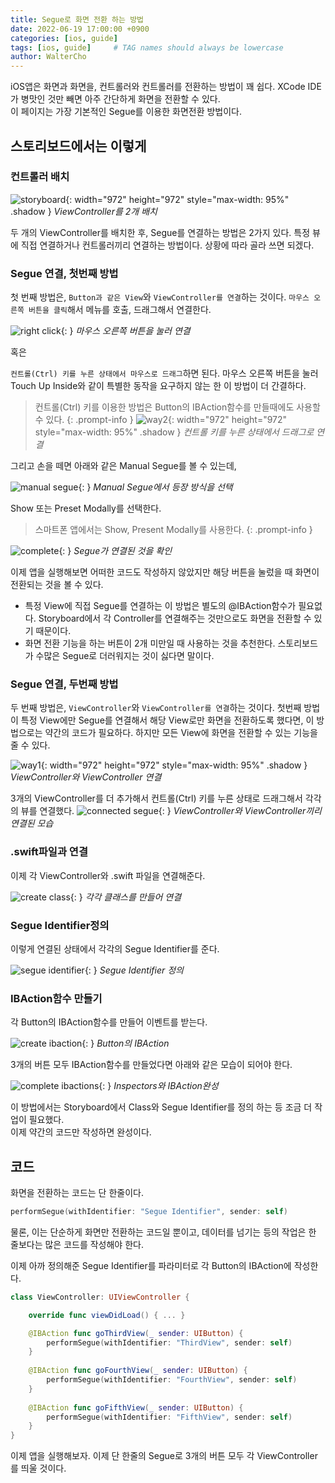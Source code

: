 ```yaml
---
title: Segue로 화면 전환 하는 방법
date: 2022-06-19 17:00:00 +0900
categories: [ios, guide]
tags: [ios, guide]     # TAG names should always be lowercase
author: WalterCho
---
```


iOS앱은 화면과 화면을, 컨트롤러와 컨트롤러를 전환하는 방법이 꽤 쉽다. XCode IDE가 병맛인 것만 빼면 아주 간단하게 화면을 전환할 수 있다.<br>
이 페이지는 가장 기본적인 Segue를 이용한 화면전환 방법이다.

## 스토리보드에서는 이렇게
### 컨트롤러 배치
![storyboard](/post_img/20220619/move_with_segue.png){: width="972" height="972" style="max-width: 95%" .shadow }
_ViewController를 2개 배치_

두 개의 ViewController를 배치한 후, Segue를 연결하는 방법은 2가지 있다. 특정 뷰에 직접 연결하거나 컨트롤러끼리 연결하는 방법이다. 상황에 따라 골라 쓰면 되겠다.

### Segue 연결, 첫번째 방법
첫 번째 방법은, `Button과 같은 View`와 `ViewController를 연결`하는 것이다. `마우스 오른쪽 버튼을 클릭`해서 메뉴를 호출, 드래그해서 연결한다.

![right click](/post_img/20220619/way1_right_click.png){: }
_마우스 오른쪽 버튼을 눌러 연결_

혹은 

`컨트롤(Ctrl) 키를 누른 상태에서 마우스로 드래그`하면 된다.
마우스 오른쪽 버튼을 눌러 Touch Up Inside와 같이 특별한 동작을 요구하지 않는 한 이 방법이 더 간결하다.
> 컨트롤(Ctrl) 키를 이용한 방법은 Button의 IBAction함수를 만들때에도 사용할 수 있다.
{: .prompt-info }
![way2](/post_img/20220619/segue_connect_way_1.png){: width="972" height="972" style="max-width: 95%" .shadow }
_컨트롤 키를 누른 상태에서 드래그로 연결_

그리고 손을 떼면 아래와 같은 Manual Segue를 볼 수 있는데, 

![manual segue](/post_img/20220619/manual_segue.png){: }
_Manual Segue에서 등장 방식을 선택_

Show 또는 Preset Modally를 선택한다.
> 스마트폰 앱에서는 Show, Present Modally를 사용한다.
{: .prompt-info }

![complete](/post_img/20220619/complete.png){: }
_Segue가 연결된 것을 확인_

이제 앱을 실행해보면 어떠한 코드도 작성하지 않았지만 해당 버튼을 눌렀을 때 화면이 전환되는 것을 볼 수 있다.

- 특정 View에 직접 Segue를 연결하는 이 방법은 별도의 @IBAction함수가 필요없다. Storyboard에서 각 Controller를 연결해주는 것만으로도 화면을 전환할 수 있기 때문이다.
- 화면 전환 기능을 하는 버튼이 2개 미만일 때 사용하는 것을 추천한다. 스토리보드가 수많은 Segue로 더러워지는 것이 싫다면 말이다.

### Segue 연결, 두번째 방법
두 번째 방법은, `ViewController`와 `ViewController를 연결`하는 것이다. 첫번째 방법이 특정 View에만 Segue를 연결해서 해당 View로만 화면을 전환하도록 했다면, 이 방법으로는 약간의 코드가 필요하다. 하지만 모든 View에 화면을 전환할 수 있는 기능을 줄 수 있다.

![way1](/post_img/20220619/segue_connect_way_2.png){: width="972" height="972" style="max-width: 95%" .shadow }
_ViewController와 ViewController 연결_

3개의 ViewController를 더 추가해서 컨트롤(Ctrl) 키를 누른 상태로 드래그해서 각각의 뷰를 연결했다.
![connected segue](/post_img/20220619/connected_segue.png){: }
_ViewController와 ViewController끼리 연결된 모습_

### .swift파일과 연결
이제 각 ViewController와 .swift 파일을 연결해준다.

![create class](/post_img/20220619/create_class.png){: }
_각각 클래스를 만들어 연결_

### Segue Identifier정의
이렇게 연결된 상태에서 각각의 Segue Identifier를 준다.

![segue identifier](/post_img/20220619/segue_identifier.png){: }
_Segue Identifier 정의_

### IBAction함수 만들기
각 Button의 IBAction함수를 만들어 이벤트를 받는다.

![create ibaction](/post_img/20220619/create_ibaction.png){: }
_Button의 IBAction_

3개의 버튼 모두 IBAction함수를 만들었다면 아래와 같은 모습이 되어야 한다.

![complete ibactions](/post_img/20220619/complete_ibactions.png){: }
_Inspectors와 IBAction완성_

이 방법에서는 Storyboard에서 Class와 Segue Identifier를 정의 하는 등 조금 더 작업이 필요했다.<br>
이제 약간의 코드만 작성하면 완성이다.

## 코드
화면을 전환하는 코드는 단 한줄이다.
```swift
performSegue(withIdentifier: "Segue Identifier", sender: self)
```

물론, 이는 단순하게 화면만 전환하는 코드일 뿐이고, 데이터를 넘기는 등의 작업은 한 줄보다는 많은 코드를 작성해야 한다.

이제 아까 정의해준 Segue Identifier를 파라미터로 각 Button의 IBAction에 작성한다.

```swift
class ViewController: UIViewController {

    override func viewDidLoad() { ... }

    @IBAction func goThirdView(_ sender: UIButton) {
        performSegue(withIdentifier: "ThirdView", sender: self)
    }
    
    @IBAction func goFourthView(_ sender: UIButton) {
        performSegue(withIdentifier: "FourthView", sender: self)
    }
    
    @IBAction func goFifthView(_ sender: UIButton) {
        performSegue(withIdentifier: "FifthView", sender: self)
    }   
}
```

이제 앱을 실행해보자. 이제 단 한줄의 Segue로 3개의 버튼 모두 각 ViewController를 띄울 것이다.